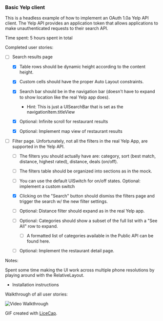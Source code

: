 ### Basic Yelp client

This is a headless example of how to implement an OAuth 1.0a Yelp API client. The Yelp API provides an application token that allows applications to make unauthenticated requests to their search API.

Time spent: 5 hours spent in total

Completed user stories:

* [ ] Search results page

  * [x] Table rows should be dynamic height according to the content height.

  * [x] Custom cells should have the proper Auto Layout constraints.

  * [x] Search bar should be in the navigation bar (doesn't have to expand to show location like the real Yelp app does).

    * Hint: This is just a UISearchBar that is set as the navigationItem.titleView

  * [x] Optional: Infinite scroll for restaurant results

  * [x] Optional: Implement map view of restaurant results

* [ ] Filter page. Unfortunately, not all the filters in the real Yelp App, are supported in the Yelp API.

  * [ ] The filters you should actually have are: category, sort (best match, distance, highest rated), distance, deals (on/off).

  * [ ] The filters table should be organized into sections as in the mock.

  * [ ] You can use the default UISwitch for on/off states. Optional: implement a custom switch

  * [x] Clicking on the "Search" button should dismiss the filters page and trigger the search w/ the new filter settings.

  * [ ] Optional: Distance filter should expand as in the real Yelp app.

  * [ ] Optional: Categories should show a subset of the full list with a "See All" row to expand.

    * [ ] A formatted list of categories available in the Public API can be found here.

  * [ ] Optional: Implement the restaurant detail page.

Notes:

Spent some time making the UI work across multiple phone resolutions by playing around with the RelativeLayout.

- Installation instructions

Walkthrough of all user stories:

![Video Walkthrough](anim_rotten_tomatoes.gif)

GIF created with [LiceCap](http://www.cockos.com/licecap/).
